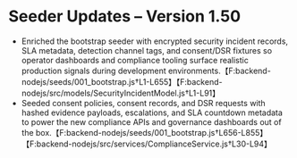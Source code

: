 # Seeder Updates – Version 1.50

- Enriched the bootstrap seeder with encrypted security incident records, SLA metadata, detection channel tags, and consent/DSR fixtures so operator dashboards and compliance tooling surface realistic production signals during development environments.【F:backend-nodejs/seeds/001_bootstrap.js†L1-L655】【F:backend-nodejs/src/models/SecurityIncidentModel.js†L1-L91】
- Seeded consent policies, consent records, and DSR requests with hashed evidence payloads, escalations, and SLA countdown metadata to power the new compliance APIs and governance dashboards out of the box.【F:backend-nodejs/seeds/001_bootstrap.js†L656-L855】【F:backend-nodejs/src/services/ComplianceService.js†L30-L94】
